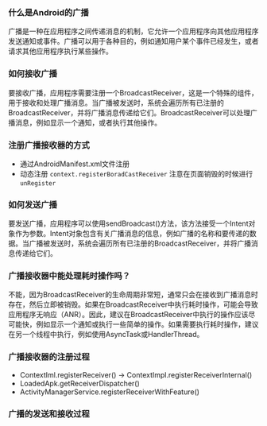 ### 什么是Android的广播
广播是一种在应用程序之间传递消息的机制，它允许一个应用程序向其他应用程序发送通知或事件。广播可以用于各种目的，例如通知用户某个事件已经发生，或者请求其他应用程序执行某些操作。

### 如何接收广播
要接收广播，应用程序需要注册一个BroadcastReceiver，这是一个特殊的组件，用于接收和处理广播消息。当广播被发送时，系统会遍历所有已注册的BroadcastReceiver，并将广播消息传递给它们。BroadcastReceiver可以处理广播消息，例如显示一个通知，或者执行其他操作。

### 注册广播接收器的方式
- 通过AndroidManifest.xml文件注册
- 动态注册 `context.registerBoradCastReceiver` 注意在页面销毁的时候进行`unRegister`

### 如何发送广播
要发送广播，应用程序可以使用sendBroadcast()方法，该方法接受一个Intent对象作为参数。Intent对象包含有关广播消息的信息，例如广播的名称和要传递的数据。当广播被发送时，系统会遍历所有已注册的BroadcastReceiver，并将广播消息传递给它们。

### 广播接收器中能处理耗时操作吗？
不能，因为BroadcastReceiver的生命周期非常短，通常只会在接收到广播消息时存在，然后立即被销毁。如果在BroadcastReceiver中执行耗时操作，可能会导致应用程序无响应（ANR）。因此，建议在BroadcastReceiver中执行的操作应该尽可能快，例如显示一个通知或执行一些简单的操作。如果需要执行耗时操作，建议在另一个线程中执行，例如使用AsyncTask或HandlerThread。

### 广播接收器的注册过程
- ContextIml.registerReceiver() -> ContextImpl.registerReceiverInternal()
- LoadedApk.getReceiverDispatcher()
- ActivityManagerService.registerReceiverWithFeature()



### 广播的发送和接收过程
